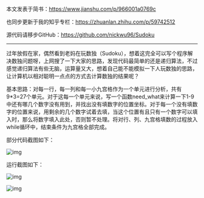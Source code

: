 本文发表于简书：<https://www.jianshu.com/p/966001a0769c>

也同步更新于我的知乎专栏：<https://zhuanlan.zhihu.com/p/59742512>

源代码请移步GitHub：<https://github.com/nickwu96/Sudoku>

------

过年放假在家，偶然看到老妈在玩数独（Sudoku），想着这完全可以写个程序解决数独问题呀，上网搜了一下大家的思路，发现代码最简单的还是递归算法，不过感觉递归算法有些无脑，运算量又大，想着自己能不能模拟一下人玩数独的思路，让计算机以相对聪明一点点的方式去计算数独的结果呢？

基本思路：对每一行，每一列和每一小九宫格作为一个单元进行分析，共有9*3=27个单元。对于这每一个单元来说，写一个函数need_what来计算一下1-9中还有哪几个数字没有用到，并找出没有填数字的位置坐标。对于每一个没有填数字的位置来说，用剩余的几个数字试着去填，当这个位置有且只有一个数字可以填入时，那么将数字填入此处，否则暂不处理。将对行、列、九宫格填数的过程放入while循环中，结束条件为九宫格全部完成。

部分代码截图如下：

![img](https://blog.nickwu.cn/wp-content/uploads/2019/02/image-6-1024x840.png)

运行截图如下：

![img](https://blog.nickwu.cn/wp-content/uploads/2019/02/image-8.png)

![img](https://blog.nickwu.cn/wp-content/uploads/2019/02/image-7.png)
